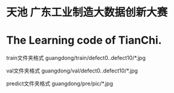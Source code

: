 # 天池 广东工业制造大数据创新大赛

# The Learning code of TianChi.

train文件夹格式 guangdong/train/defect0..defect10/*.jpg

val文件夹格式 guangdong/val/defect0..defect10/*.jpg

predict文件夹格式 guangdong/pre/pic/*.jpg




